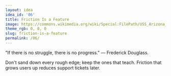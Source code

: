 ```yaml
---
layout: idea
idea_id: '06'
title: Friction Is a Feature
image: https://commons.wikimedia.org/wiki/Special:FilePath/USS_Arizona_(BB-39)_burning_at_Pearl_Harbor_1941.jpg
theme_rgb: 0, 0, 0
slug: friction-is-a-feature
permalink: /06/
---
```


"If there is no struggle, there is no progress." — Frederick Douglass. 

Don't sand down every rough edge; keep the ones that teach. Friction that grows users up reduces support tickets later.
